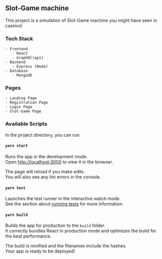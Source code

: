 ## Slot-Game machine

This project is a simulation of Slot-Game machine you might have seen in casinos!

### Tech Stack
    - Frontend
       - React
       - GraphQl(api)
    - Backend
       - Express (Node)
    - Database
       - Mongodb

### Pages
    - Landing Page
    - Registration Page
    - Login Page
    - Slot-Game Page

### Available Scripts

In the project directory, you can run:

#### `yarn start`

Runs the app in the development mode.\
Open [http://localhost:3000](http://localhost:3000) to view it in the browser.

The page will reload if you make edits.\
You will also see any lint errors in the console.

#### `yarn test`

Launches the test runner in the interactive watch mode.\
See the section about [running tests](https://facebook.github.io/create-react-app/docs/running-tests) for more information.

#### `yarn build`

Builds the app for production to the `build` folder.\
It correctly bundles React in production mode and optimizes the build for the best performance.

The build is minified and the filenames include the hashes.\
Your app is ready to be deployed!

